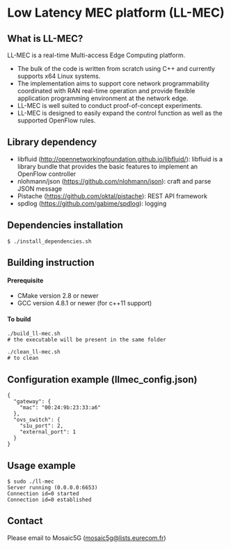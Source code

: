 Low Latency MEC platform (LL-MEC)
======================================
## What is LL-MEC?
LL-MEC is a real-time Multi-access Edge Computing platform.
* The bulk of the code is written from scratch using C++ and currently supports x64 Linux systems.
* The implementation aims to support core network programmability coordinated with RAN real-time operation and provide flexible application programming environment at the network edge.
* LL-MEC is well suited to conduct proof-of-concept experiments.
* LL-MEC is designed to easily expand the control function as well as the supported OpenFlow rules.

## Library dependency
* libfluid (http://opennetworkingfoundation.github.io/libfluid/): libfluid is a library bundle that provides the basic features to implement an OpenFlow controller
* nlohmann/json (https://github.com/nlohmann/json): craft and parse JSON message
* Pistache (https://github.com/oktal/pistache): REST API framework
* spdlog (https://github.com/gabime/spdlog): logging

## Dependencies installation
    $ ./install_dependencies.sh

## Building instruction
#### Prerequisite
* CMake version 2.8 or newer
* GCC version 4.8.1 or newer (for c++11 support)

#### To build
    ./build_ll-mec.sh
    # the executable will be present in the same folder
    
    ./clean_ll-mec.sh
    # to clean

## Configuration example (llmec_config.json)
    {
      "gateway": {
        "mac": "00:24:9b:23:33:a6"
      },
      "ovs_switch": {
        "s1u_port": 2,
        "external_port": 1
      }
    }

## Usage example
    $ sudo ./ll-mec
    Server running (0.0.0.0:6653)
    Connection id=0 started
    Connection id=0 established

## Contact
Please email to Mosaic5G (mosaic5g@lists.eurecom.fr)
